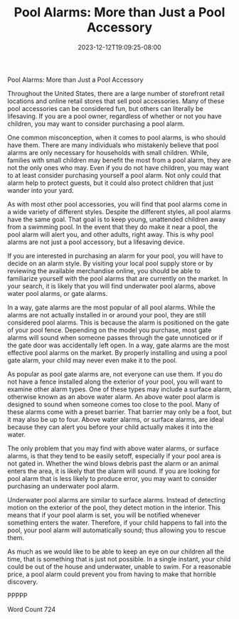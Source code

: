 ﻿---
title: "Pool Alarms:  More than Just a Pool Accessory"
date: 2023-12-12T19:09:25-08:00
description: "Pool Accessories Tips for Web Success"
featured_image: "/images/Pool Accessories.jpg"
tags: ["Pool Accessories"]
---

Pool Alarms:  More than Just a Pool Accessory

Throughout the United States, there are a large number of storefront retail locations and online retail stores that sell pool accessories.  Many of these pool accessories can be considered fun, but others can literally be lifesaving.  If you are a pool owner, regardless of whether or not you have children, you may want to consider purchasing a pool alarm.

One common misconception, when it comes to pool alarms, is who should have them. There are many individuals who mistakenly believe that pool alarms are only necessary for households with small children. While, families with small children may benefit the most from a pool alarm, they are not the only ones who may.  Even if you do not have children, you may want to at least consider purchasing yourself a pool alarm. Not only could that alarm help to protect guests, but it could also protect children that just wander into your yard. 

As with most other pool accessories, you will find that pool alarms come in a wide variety of different styles. Despite the different styles, all pool alarms have the same goal. That goal is to keep young, unattended children away from a swimming pool.  In the event that they do make it near a pool, the pool alarm will alert you, and other adults, right away. This is why pool alarms are not just a pool accessory, but a lifesaving device.

If you are interested in purchasing an alarm for your pool, you will have to decide on an alarm style. By visiting your local pool supply store or by reviewing the available merchandise online, you should be able to familiarize yourself with the pool alarms that are currently on the market.  In your search, it is likely that you will find underwater pool alarms, above water pool alarms, or gate alarms. 

In a way, gate alarms are the most popular of all pool alarms. While the alarms are not actually installed in or around your pool, they are still considered pool alarms.  This is because the alarm is positioned on the gate of your pool fence. Depending on the model you purchase, most gate alarms will sound when someone passes through the gate unnoticed or if the gate door was accidentally left open.  In a way, gate alarms are the most effective pool alarms on the market.  By properly installing and using a pool gate alarm, your child may never even make it to the pool.

As popular as pool gate alarms are, not everyone can use them.  If you do not have a fence installed along the exterior of your pool, you will want to examine other alarm types. One of these types may include a surface alarm, otherwise known as an above water alarm.  An above water pool alarm is designed to sound when someone comes too close to the pool.  Many of these alarms come with a preset barrier. That barrier may only be a foot, but it may also be up to four.  Above water alarms, or surface alarms, are ideal because they can alert you before your child actually makes it into the water.

The only problem that you may find with above water alarms, or surface alarms, is that they tend to be easily setoff, especially if your pool area is not gated in. Whether the wind blows debris past the alarm or an animal enters the area, it is likely that the alarm will sound.  If you are looking for pool alarm that is less likely to produce error, you may want to consider purchasing an underwater pool alarm.

Underwater pool alarms are similar to surface alarms.  Instead of detecting motion on the exterior of the pool, they detect motion in the interior. This means that if your pool alarm is set, you will be notified whenever something enters the water. Therefore, if your child happens to fall into the pool, your pool alarm will automatically sound; thus allowing you to rescue them.

As much as we would like to be able to keep an eye on our children all the time, that is something that is just not possible. In a single instant, your child could be out of the house and underwater, unable to swim. For a reasonable price, a pool alarm could prevent you from having to make that horrible discovery.   

PPPPP

Word Count 724

